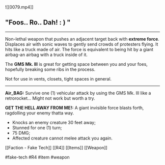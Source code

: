 ![[0079.mp4]]

## "Foos.. Ro.. Dah! : ) "
***
Non-lethal weapon that pushes an adjacent target back with **extreme force**. Displaces air with sonic waves to gently send crowds of protesters flying. It hits like a truck made of air. The force is equivalent to being hit by a giant airbag-an airbag with a truck inside of it.

The **GMS Mk. III** is great for getting space between you and your foes, hopefully breaking some ribs in the process.

Not for use in vents, closets, tight spaces in general.
***
**Air_BAG:** Survive one (1) vehicular attack by using the GMS Mk. III like a retrorocket... Might not work but worth a try.

**GET THE HELL AWAY FROM ME!:** A giant invisible force blasts forth, ragdolling your enemy thatta way. 
* Knocks an enemy creature 30 feet away; 
* Stunned for one (1) turn; 
* 75 DMG; 
* Affected creature cannot melee attack you again.

[[Faction - Fake Tech]]
[[R4]]
[[Items]]
[[Weapon]]

#fake-tech #R4 #item #weapon 
